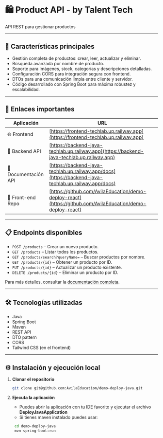 # 🛍️ Product API - by Talent Tech

API REST para gestionar productos

---

## 🚀 Características principales

- Gestión completa de productos: crear, leer, actualizar y eliminar.
- Búsqueda avanzada por nombre de producto.
- Soporte para imágenes, stock, categorías y descripciones detalladas.
- Configuración CORS para integración segura con frontend.
- DTOs para una comunicación limpia entre cliente y servidor.
- Código desarrollado con Spring Boot para máxima robustez y escalabilidad.

---

## 🔗 Enlaces importantes

| Aplicación           | URL                                                                                                        |
|----------------------|------------------------------------------------------------------------------------------------------------|
| 🌐 Frontend          | [https://frontend-techlab.up.railway.app](https://frontend-techlab.up.railway.app)                         |
| 🔧 Backend API       | [https://backend-java-techlab.up.railway.app](https://backend-java-techlab.up.railway.app)                 |
| 📄 Documentación API | [https://backend-java-techlab.up.railway.app/docs](https://backend-java-techlab.up.railway.app/docs)       |
| 📄 Front-end Repo    | [https://github.com/AvilaEducation/demo-deploy-react](https://github.com/AvilaEducation/demo-deploy-react) |

---

## 📋 Endpoints disponibles

- `POST /products` – Crear un nuevo producto.
- `GET /products` – Listar todos los productos.
- `GET /products/search?queryName=` – Buscar productos por nombre.
- `GET /products/{id}` – Obtener un producto por ID.
- `PUT /products/{id}` – Actualizar un producto existente.
- `DELETE /products/{id}` – Eliminar un producto por ID.

Para más detalles, consultar
la [documentación completa](https://backend-java-techlab.up.railway.app/docs).

---

## 🛠️ Tecnologías utilizadas

- Java
- Spring Boot
- Maven
- REST API
- DTO pattern
- CORS
- Tailwind CSS (en el frontend)

---

## ⚙️ Instalación y ejecución local

1. **Clonar el repositorio**

   ```bash
   git clone git@github.com:AvilaEducation/demo-deploy-java.git
   ```

2. **Ejecuta la aplicación**
    * Puedes abrir la aplicación con tu IDE favorito y ejecutar el archivo **DeployJavaApplication**
    * Si tienes maven instalado puedes usar:
   ```bash
    cd demo-deploy-java
    mvn spring-boot:run
   ```